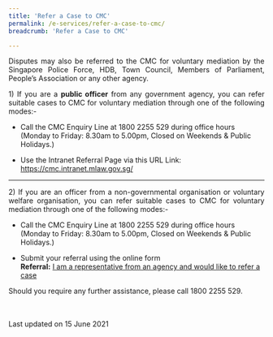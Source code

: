```yaml
---
title: 'Refer a Case to CMC'
permalink: /e-services/refer-a-case-to-cmc/
breadcrumb: 'Refer a Case to CMC'

---
```



<p style="text-align: justify">Disputes may also be referred to the CMC for voluntary mediation by the Singapore Police Force, HDB, Town Council, Members of Parliament, People’s Association or any other agency.</p>

<p style="text-align: justify"> 1) If you are a <b>public officer</b> from any government agency, you can refer suitable cases to CMC for voluntary mediation through one of the following modes:-</p>

* Call the CMC Enquiry Line at 1800 2255 529 during office hours (Monday to Friday: 8.30am to 5.00pm, Closed on Weekends & Public Holidays.)

* Use the Intranet Referral Page via this URL Link: https://cmc.intranet.mlaw.gov.sg/

<hr>

<p style="text-align: justify"> 2) If you are an officer from a non-governmental organisation or voluntary welfare organisation, you can refer suitable cases to CMC for voluntary mediation through one of the following modes:-</p>

* Call the CMC Enquiry Line at 1800 2255 529 during office hours (Monday to Friday: 8.30am to 5.00pm, Closed on Weekends & Public Holidays.)

* Submit your referral using the online form <br>**Referral:** [I am a representative from an agency and would like to refer a case](https://form.gov.sg/5dbfebfa1b03c2001911fc19) 

<p style="text-align: justify">Should you require any further assistance, please call 1800 2255 529.</p> 


<br><br>Last updated on 15 June 2021
